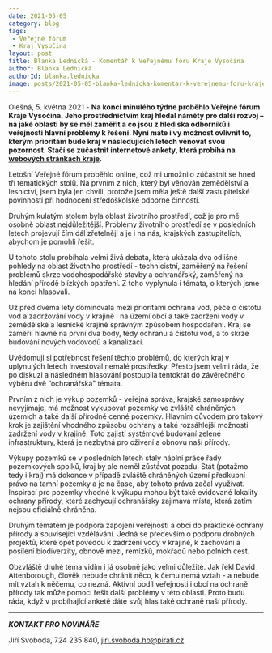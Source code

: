 ```yaml
---
date: 2021-05-05
category: blog
tags:
 - Veřejné fórum
 - Kraj Vysočina
layout: post
title: Blanka Lednická - Komentář k Veřejnému fóru Kraje Vysočina
author: Blanka Lednická
authorId: blanka.lednicka
image: posts/2021-05-05-blanka-lednicka-komentar-k-verejnemu-foru-kraje-vysocina.png
---
```


Olešná, 5. května 2021 - **Na konci minulého týdne proběhlo Veřejné fórum Kraje Vysočina. Jeho prostřednictvím kraj hledal náměty pro další rozvoj – na jaké oblasti by se měl zaměřit a co jsou z hlediska odborníků i veřejnosti hlavní problémy k řešení. Nyní máte i vy možnost ovlivnit to, kterým prioritám bude kraj v následujících letech věnovat svou pozornost. Stačí se zúčastnit internetové ankety, která probíhá na [webových stránkách kraje](https://www.mobilnirozhlas.cz/app/anketa/vMXBUjbx).**

Letošní Veřejné fórum proběhlo online, což mi umožnilo zúčastnit se hned tří tematických stolů. Na prvním z nich, který byl věnován zemědělství a lesnictví, jsem byla jen chvíli, protože jsem měla ještě další zastupitelské povinnosti při hodnocení středoškolské odborné činnosti.

Druhým kulatým stolem byla oblast životního prostředí, což je pro mě osobně oblast nejdůležitější. Problémy životního prostředí se v posledních letech projevují čím dál zřetelněji a je i na nás, krajských zastupitelích, abychom je pomohli řešit. 

U tohoto stolu probíhala velmi živá debata, která ukázala dva odlišné pohledy na oblast životního prostředí - technicistní, zaměřený na řešení problémů skrze vodohospodářské stavby a ochranářský, zaměřený na hledání přírodě blízkých opatření. Z toho vyplynula i témata, o kterých jsme na konci hlasovali.

Už před dvěma lety dominovala mezi prioritami ochrana vod, péče o čistotu vod a zadržování vody v krajině i na území obcí a také zadržení vody v zemědělské a lesnické krajině správným způsobem hospodaření. Kraj se zaměřil hlavně na první dva body, tedy ochranu a čistotu vod, a to skrze budování nových vodovodů a kanalizací.

Uvědomuji si potřebnost řešení těchto problémů, do kterých kraj v uplynulých letech investoval nemalé prostředky. Přesto jsem velmi ráda, že po diskuzi a následném hlasování postoupila tentokrát do závěrečného výběru dvě “ochranářská” témata.

Prvním z nich je výkup pozemků - veřejná správa, krajské samosprávy nevyjímaje, má možnost vykupovat pozemky ve zvláště chráněných územích a také další přírodně cenné pozemky. Hlavním důvodem pro takový krok je zajištění vhodného způsobu ochrany a také rozsáhlejší možnosti zadržení vody v krajině. Toto zajistí systémové budování zelené infrastruktury, která je nezbytná pro oživení a obnovu naší přírody.

Výkupy pozemků se v posledních letech staly náplní práce řady pozemkových spolků, kraj by ale neměl zůstávat pozadu. Stát (potažmo tedy i kraj) má dokonce v případě zvláště chráněných území předkupní právo na tamní pozemky a je na čase, aby tohoto práva začal využívat. Inspirací pro pozemky vhodné k výkupu mohou být také evidované lokality ochrany přírody, které zachycují ochranářsky zajímavá místa, která zatím nejsou oficiálně chráněna.

Druhým tématem je podpora zapojení veřejnosti a obcí do praktické ochrany přírody a související vzdělávání. Jedná se především o podporu drobných projektů, které opět povedou k zadržení vody v krajině, k zachování a posílení biodiverzity, obnově mezí, remízků, mokřadů nebo polních cest.

Obzvláště druhé téma vidím i já osobně jako velmi důležité. Jak řekl David Attenborough, člověk nebude chránit něco, k čemu nemá vztah - a nebude mít vztah k něčemu, co nezná. Aktivní podíl veřejnosti i obcí na ochraně přírody tak může pomoci řešit další problémy v této oblasti. Proto budu ráda, když v probíhající anketě dáte svůj hlas také ochraně naší přírody. 

---

***KONTAKT PRO NOVINÁŘE*** 

Jiří Svoboda, 724 235 840, <jiri.svoboda.hb@pirati.cz>
